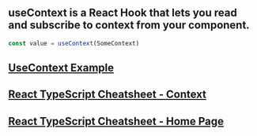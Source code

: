 ## useContext is a React Hook that lets you read and subscribe to context from your component.
```javascript
const value = useContext(SomeContext)
```
## [UseContext Example](https://codesandbox.io/s/ufg2tj?file=/App.js:908-1105&utm_medium=sandpack)
## [React TypeScript Cheatsheet - Context](https://react-typescript-cheatsheet.netlify.app/docs/basic/getting-started/context/)
## [React TypeScript Cheatsheet - Home Page](https://react-typescript-cheatsheet.netlify.app/docs/basic/setup)					